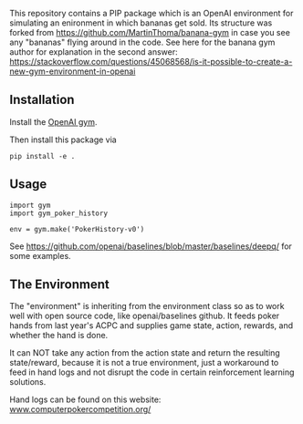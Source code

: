 This repository contains a PIP package which is an OpenAI environment for
simulating an enironment in which bananas get sold. Its structure was forked from https://github.com/MartinThoma/banana-gym in case you see any "bananas" flying around in the code.
See here for the banana gym author for explanation in the second answer: https://stackoverflow.com/questions/45068568/is-it-possible-to-create-a-new-gym-environment-in-openai


## Installation

Install the [OpenAI gym](https://gym.openai.com/docs/).

Then install this package via

```
pip install -e .
```

## Usage

```
import gym
import gym_poker_history

env = gym.make('PokerHistory-v0')
```

See https://github.com/openai/baselines/blob/master/baselines/deepq/ for some
examples.


## The Environment

The "environment" is inheriting from the environment class so as to work well with open source code, like openai/baselines github. It feeds poker hands from last year's ACPC and supplies game state, action, rewards, and whether the hand is done. 

It can NOT take any action from the action state and return the resulting state/reward, because it is not a true environment, just a workaround to feed in hand logs and not disrupt the code in certain reinforcement learning solutions.

Hand logs can be found on this website: www.computerpokercompetition.org/


